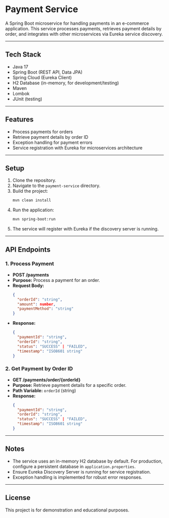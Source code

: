 # Payment Service

A Spring Boot microservice for handling payments in an e-commerce application. This service processes payments, retrieves payment details by order, and integrates with other microservices via Eureka service discovery.

---

## Tech Stack
- Java 17
- Spring Boot (REST API, Data JPA)
- Spring Cloud (Eureka Client)
- H2 Database (in-memory, for development/testing)
- Maven
- Lombok
- JUnit (testing)

---

## Features
- Process payments for orders
- Retrieve payment details by order ID
- Exception handling for payment errors
- Service registration with Eureka for microservices architecture

---

## Setup
1. Clone the repository.
2. Navigate to the `payment-service` directory.
3. Build the project:
   ```bash
   mvn clean install
   ```
4. Run the application:
   ```bash
   mvn spring-boot:run
   ```
5. The service will register with Eureka if the discovery server is running.

---

## API Endpoints

### 1. Process Payment
- **POST /payments**
- **Purpose:** Process a payment for an order.
- **Request Body:**
  ```json
  {
    "orderId": "string",
    "amount": number,
    "paymentMethod": "string"
  }
  ```
- **Response:**
  ```json
  {
    "paymentId": "string",
    "orderId": "string",
    "status": "SUCCESS" | "FAILED",
    "timestamp": "ISO8601 string"
  }
  ```

### 2. Get Payment by Order ID
- **GET /payments/order/{orderId}**
- **Purpose:** Retrieve payment details for a specific order.
- **Path Variable:** `orderId` (string)
- **Response:**
  ```json
  {
    "paymentId": "string",
    "orderId": "string",
    "status": "SUCCESS" | "FAILED",
    "timestamp": "ISO8601 string"
  }
  ```

---

## Notes
- The service uses an in-memory H2 database by default. For production, configure a persistent database in `application.properties`.
- Ensure Eureka Discovery Server is running for service registration.
- Exception handling is implemented for robust error responses.

---

## License
This project is for demonstration and educational purposes.

